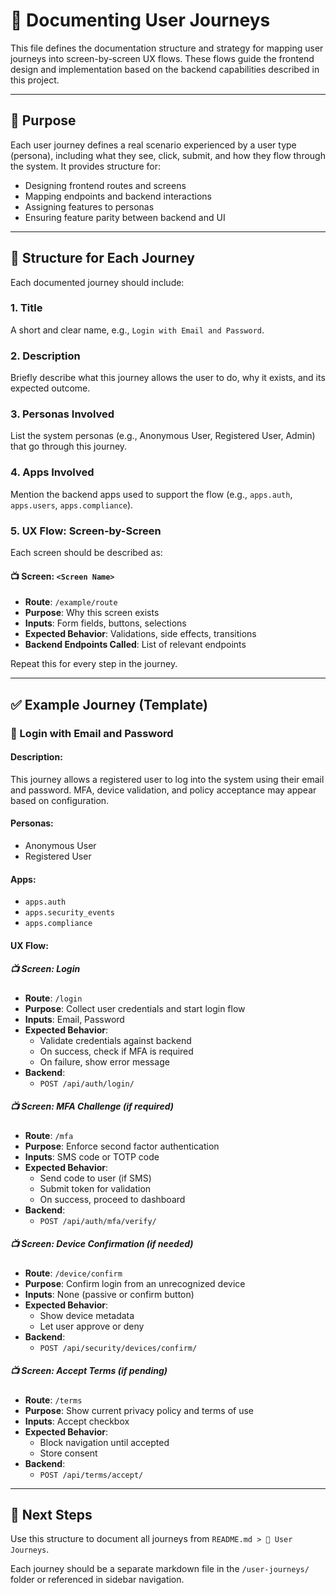 

# 📘 Documenting User Journeys

This file defines the documentation structure and strategy for mapping user journeys into screen-by-screen UX flows. These flows guide the frontend design and implementation based on the backend capabilities described in this project.

---

## 📌 Purpose

Each user journey defines a real scenario experienced by a user type (persona), including what they see, click, submit, and how they flow through the system. It provides structure for:

- Designing frontend routes and screens
- Mapping endpoints and backend interactions
- Assigning features to personas
- Ensuring feature parity between backend and UI

---

## 🧱 Structure for Each Journey

Each documented journey should include:

### 1. **Title**
A short and clear name, e.g., `Login with Email and Password`.

### 2. **Description**
Briefly describe what this journey allows the user to do, why it exists, and its expected outcome.

### 3. **Personas Involved**
List the system personas (e.g., Anonymous User, Registered User, Admin) that go through this journey.

### 4. **Apps Involved**
Mention the backend apps used to support the flow (e.g., `apps.auth`, `apps.users`, `apps.compliance`).

### 5. **UX Flow: Screen-by-Screen**

Each screen should be described as:

#### 📺 Screen: `<Screen Name>`
- **Route**: `/example/route`
- **Purpose**: Why this screen exists
- **Inputs**: Form fields, buttons, selections
- **Expected Behavior**: Validations, side effects, transitions
- **Backend Endpoints Called**: List of relevant endpoints

Repeat this for every step in the journey.

---

## ✅ Example Journey (Template)

### 🔐 Login with Email and Password

#### Description:
This journey allows a registered user to log into the system using their email and password. MFA, device validation, and policy acceptance may appear based on configuration.

#### Personas:
- Anonymous User
- Registered User

#### Apps:
- `apps.auth`
- `apps.security_events`
- `apps.compliance`

#### UX Flow:

##### 📺 Screen: Login
- **Route**: `/login`
- **Purpose**: Collect user credentials and start login flow
- **Inputs**: Email, Password
- **Expected Behavior**:
  - Validate credentials against backend
  - On success, check if MFA is required
  - On failure, show error message
- **Backend**:
  - `POST /api/auth/login/`

##### 📺 Screen: MFA Challenge (if required)
- **Route**: `/mfa`
- **Purpose**: Enforce second factor authentication
- **Inputs**: SMS code or TOTP code
- **Expected Behavior**:
  - Send code to user (if SMS)
  - Submit token for validation
  - On success, proceed to dashboard
- **Backend**:
  - `POST /api/auth/mfa/verify/`

##### 📺 Screen: Device Confirmation (if needed)
- **Route**: `/device/confirm`
- **Purpose**: Confirm login from an unrecognized device
- **Inputs**: None (passive or confirm button)
- **Expected Behavior**:
  - Show device metadata
  - Let user approve or deny
- **Backend**:
  - `POST /api/security/devices/confirm/`

##### 📺 Screen: Accept Terms (if pending)
- **Route**: `/terms`
- **Purpose**: Show current privacy policy and terms of use
- **Inputs**: Accept checkbox
- **Expected Behavior**:
  - Block navigation until accepted
  - Store consent
- **Backend**:
  - `POST /api/terms/accept/`

---

## 🔄 Next Steps

Use this structure to document all journeys from `README.md > 🧭 User Journeys`.

Each journey should be a separate markdown file in the `/user-journeys/` folder or referenced in sidebar navigation.
